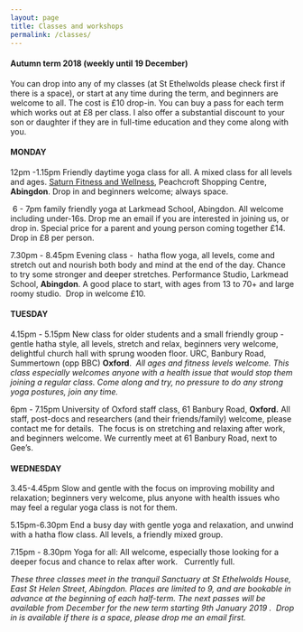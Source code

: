 ```yaml
---
layout: page
title: Classes and workshops
permalink: /classes/
---
```


#### Autumn term 2018 (weekly until 19 December)

You can drop into any of my classes (at St Ethelwolds please check first if there is a space), or start at any time during the term, and beginners are welcome to all. The cost is &pound;10 drop-in. You can buy a pass for each term which works out at &pound;8 per class. I also offer a substantial discount to your son or daughter if they are in full-time education and they come along with you.

#### **MONDAY**

12pm -1.15pm Friendly daytime yoga class for all. A mixed class for all levels and ages. [Saturn Fitness and Wellness](http://www.saturnfitness.co.uk/), Peachcroft Shopping Centre, **Abingdon**. Drop in and beginners welcome; always space.

&nbsp;6 - 7pm family friendly yoga at Larkmead School, Abingdon. All welcome including under-16s. Drop me an email if you are interested in joining us, or drop in. Special price for a parent and young person coming together &pound;14. Drop in &pound;8 per person.

7.30pm - 8.45pm Evening class -&nbsp; hatha flow yoga, all levels, come and stretch out and nourish both body and mind at the end of the day. Chance to try some stronger and deeper stretches. Performance Studio, Larkmead School, **Abingdon**. A good place to start, with ages from 13 to 70+ and large roomy studio.&nbsp; Drop in welcome &pound;10.

#### **TUESDAY**

4.15pm - 5.15pm New class for older students and a small friendly group -&nbsp; gentle hatha style, all levels, stretch and relax, beginners very welcome, delightful church hall with sprung wooden floor. URC, Banbury Road, Summertown (opp BBC) **Oxford**.&nbsp; *All ages and fitness levels welcome. This class especially welcomes anyone with a health issue that would stop them joining a regular class. Come along and try, no pressure to do any strong yoga postures, join any time.*

6pm - 7.15pm University of Oxford staff class, 61 Banbury Road, **Oxford.** All staff, post-docs and researchers (and their friends/family) welcome, please contact me for details.&nbsp; The focus is on stretching and relaxing after work, and beginners welcome. We currently meet at 61 Banbury Road, next to Gee’s.

#### **WEDNESDAY**

3.45-4.45pm Slow and gentle with the focus on improving mobility and relaxation; beginners very welcome, plus anyone with health issues who may feel a regular yoga class is not for them.&nbsp;

5.15pm-6.30pm End a busy day with gentle yoga and relaxation, and unwind with a hatha flow class. All levels, a friendly mixed group.

7.15pm - 8.30pm Yoga for all: All welcome, especially those looking for a deeper focus and chance to relax after work. &nbsp; Currently full.

*These three classes meet in the tranquil Sanctuary at St Ethelwolds House, East St Helen Street, Abingdon. Places are limited to 9, and are bookable in advance at the beginning of each half-term. The next passes will be available from December for the new term starting 9th January 2019 . &nbsp;Drop in is available if there is a space, please drop me an email first.*

&nbsp;

<br>&nbsp;